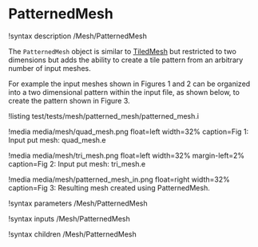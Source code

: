 # PatternedMesh
!syntax description /Mesh/PatternedMesh

The `PatternedMesh` object is similar to [TiledMesh](framework/TiledMesh.md) but restricted to two dimensions but
adds the ability to create a tile pattern from an arbitrary number of input meshes.

For example the input meshes shown in Figures 1 and 2 can be organized into a two dimensional pattern within the input
file, as shown below, to create the pattern shown in Figure 3.

!listing test/tests/mesh/patterned_mesh/patterned_mesh.i

!media media/mesh/quad_mesh.png float=left width=32% caption=Fig 1: Input put mesh: quad_mesh.e

!media media/mesh/tri_mesh.png float=left width=32% margin-left=2% caption=Fig 2: Input put mesh: tri_mesh.e

!media media/mesh/patterned_mesh_in.png float=right width=32% caption=Fig 3: Resulting mesh created using PatternedMesh.


!syntax parameters /Mesh/PatternedMesh

!syntax inputs /Mesh/PatternedMesh

!syntax children /Mesh/PatternedMesh
